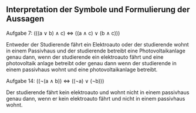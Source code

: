 ## Interpretation der Symbole und Formulierung der Aussagen

Aufgabe 7:    (((a ∨ b) ∧ c) ⇔ ((a ∧ c) ∨ (b ∧ c)))

Entweder der Studierende fährt ein Elektroauto oder der studierende wohnt in einem Passivhaus und der studierende betreibt eine Photovoltaikanlage genau dann, wenn der studierende ein elektroauto fährt und eine photovoltaik anlage betreibt oder genau dann wenn der studierende in einem passivhaus wohnt und eine photovoltaikanlage betreibt.

Aufgabe 14: ((¬(a ∧ b)) ⇔ ((¬a) ∨ (¬b)))

Der studierende fährt kein elektroauto und wohnt nicht in einem passivhaus genau dann, wenn er kein elektroauto fährt und nicht in einem passivhaus wohnt.